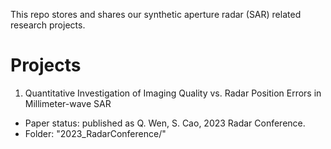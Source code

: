 This repo stores and shares our synthetic aperture radar (SAR) related research projects.

# Projects
1. Quantitative Investigation of Imaging Quality vs. Radar Position Errors in Millimeter-wave SAR

- Paper status: published as Q. Wen, S. Cao, 2023 Radar Conference.
- Folder: "2023_RadarConference/"
